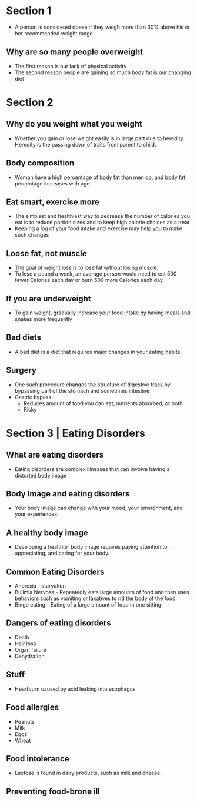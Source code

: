 
# Section 1

-  A person is considered obese if they weigh more than 30% above his or her recommended weight range

## Why are so many people overweight
- The first reason is our lack of physical activity
- The second reason people are gaining so much body fat is our changing diet

# Section 2

## Why do you weight what you weight
- Whether you gain or lose weight easily is in large part due to heredity. Heredity is the passing down of traits from parent to child.

## Body composition

- Woman have a high percentage of body fat than men do, and body fat percentage increases with age. 

## Eat smart, exercise more
- The simplest and healthiest way to decrease the number of calories you eat is to reduce portion sizes and to keep high calorie choices as a treat
- Keeping a log of your food intake and exercise may help you to make such changes

## Loose fat, not muscle
- The goal of weight loss is to lose fat without losing muscle.
- To lose a pound a week, an average person would need to eat 500 fewer Calories each day or burn 500 more Calories each day

## If you are underweight
- To gain weight, gradually increase your food intake by having meals and snakes more frequently

## Bad diets
- A bad diet is a diet that requires major changes in your eating habits.

## Surgery
- One such procedure changes the structure of digestive track by bypassing part of the stomach and sometimes intestine
- Gastric bypass
	- Reduces amount of food you can eat, nutrients absorbed, or both
	- Risky

# Section 3 | Eating Disorders

## What are eating disorders
- Eating disorders are complex illnesses that can involve having a distorted body image

## Body Image and eating disorders
- Your body image can change with your mood, your environment, and your experiences

## A healthy body image
- Developing a healthier body image requires paying attention to, appreciating, and caring for your body.
## Common Eating Disorders
- Anorexia - starvation
- Bulimia Nervosa - Repeatedly eats large amounts of food and then uses behaviors such as vomiting or laxatives to rid the body of the food
- Binge eating - Eating of a large amount of food in one sitting

## Dangers of eating disorders
- Death
- Hair loss
- Organ failure
- Dehydration
## Stuff
- Heartburn caused by acid leaking into esophagus

## Food allergies
- Peanuts
- Milk
- Eggs
- Wheat

## Food intolerance
- Lactose is found in dairy products, such as milk and cheese.

## Preventing food-brone ill